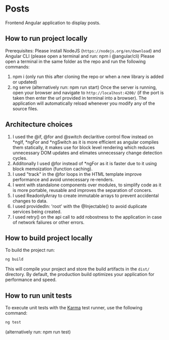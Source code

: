 # Posts

Frontend Angular application to display posts.

## How to run project locally

Prerequisites: Please install NodeJS (`https://nodejs.org/en/download`) and Angular CLI (please open a terminal and run: npm i @angular/cli)
Please open a terminal in the same folder as the repo and run the following commands:

1. npm i (only run this after cloning the repo or when a new library is added or updated)
2. ng serve (alternatively run: npm run start)
   Once the server is running, open your browser and navigate to `http://localhost:4200/` (if the port is taken then enter the url provided in terminal into a browser). The application will automatically reload whenever you modify any of the source files.

## Architecture choices

1. I used the @if, @for and @switch declaritive control flow instead on *ngIf, *ngFor and *ngSwitch as it is more efficient as angular compiles them statically, it makes use for block level rendering which reduces unnecessary DOM updates and elimates unnecessary change detection cycles.
2. Additonally I used @for instead of *ngFor as it is faster due to it using block memoization (function caching).
3. I used "track" in the @for loops in the HTML template improve performance and avoid unnecessary re-renders.
4. I went with standalone components over modules, to simplify code as it is more portable, reusable and improves the separation of concers.
5. I used ReadonlyArray to create immutable arrays to prevent accidental changes to data.
6. I used providedIn: 'root' with the @Injectable() to avoid duplicate services being created.
7. I used retry() on the api call to add robostness to the application in case of network faliures or other errors.

## How to build project locally

To build the project run:

```bash
ng build
```

This will compile your project and store the build artifacts in the `dist/` directory. By default, the production build optimizes your application for performance and speed.

## How to run unit tests

To execute unit tests with the [Karma](https://karma-runner.github.io) test runner, use the following command:

```bash
ng test
```

(alternatively run: npm run test)
